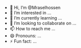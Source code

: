 - 👋 Hi, I’m @Mraselhossen
- 👀 I’m interested in ...
- 🌱 I’m currently learning ...
- 💞️ I’m looking to collaborate on ...
- 📫 How to reach me ...
- 😄 Pronouns: ...
- ⚡ Fun fact: ...

<!---
Mraselhossen/Mraselhossen is a ✨ special ✨ repository because its `README.md` (this file) appears on your GitHub profile.
You can click the Preview link to take a look at your changes.
--->
